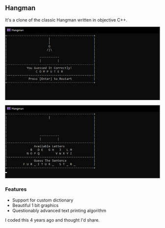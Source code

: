 ## Hangman
It's a clone of the classic Hangman written in objective C++.

![screenshot 1](img/1_small.png)

![screenshot 2](img/2_small.png)


### Features
- Support for custom dictionary
- Beautiful 1 bit graphics
- Questionably advanced text printing algorithm

I coded this 4 years ago and thought I'd share.